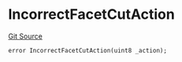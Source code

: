 # IncorrectFacetCutAction
[Git Source](https://github.com/thrackle-io/tron/blob/baac0bbfdefb8a299b09493a3979f2ef5c07be0f/src/client/token/handler/diamond/HandlerDiamondLib.sol)


```solidity
error IncorrectFacetCutAction(uint8 _action);
```

